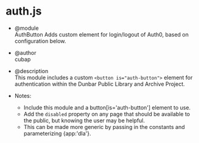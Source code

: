# auth.js

* @module  
AuthButton Adds custom element for login/logout of Auth0, based on configuration below.
* @author  
cubap
 
* @description  
This module includes a custom `<button is="auth-button">` element for authentication within 
 the Dunbar Public Library and Archive Project.
* Notes: 
  - Include this module and a button[is='auth-button'] element to use. 
  - Add the `disabled` property on any page that should be available to the public, but knowing the user may be helpful.
  - This can be made more generic by passing in the constants and parameterizing {app:'dla'}.
